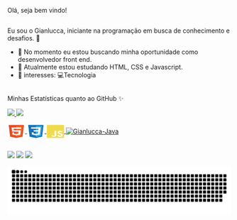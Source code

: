 Olá, seja bem vindo!

##

Eu sou o Gianlucca, iniciante na programação em busca de conhecimento e desafios. 💪


- 🔭 No momento eu estou buscando minha oportunidade como desenvolvedor front end.
- 🌱 Atualmente estou estudando HTML, CSS e Javascript.
- 🤔 interesses: 💻Tecnologia 

##

Minhas Estatísticas quanto ao GitHub ✨

<div>
  <a href="https://github.com/gianluccaagostini">
  <img height="160em" src="https://github-readme-stats.vercel.app/api?username=gianluccaagostini&show_icons=true&theme=github_dark&include_all_commits=true&count_private=true"/>
  <img height="160em" src="https://github-readme-stats.vercel.app/api/top-langs/?username=gianluccaagostini&layout=compact&langs_count=7&theme=github_dark"/>
</div>

<div style="display: inline_block"><br>
  <img align="center" alt="Gianlucca-HTML" height="30" width="40" src="https://raw.githubusercontent.com/devicons/devicon/master/icons/html5/html5-original.svg">
  <img align="center" alt="Gianlucca-CSS" height="30" width="40" src="https://raw.githubusercontent.com/devicons/devicon/master/icons/css3/css3-original.svg">
  <img align="center" alt="Gianlucca-Js" height="30" width="40" src="https://raw.githubusercontent.com/devicons/devicon/master/icons/javascript/javascript-plain.svg">
  <img align="center" alt="Gianlucca-Java" height="30" width="40" src="https://cdn.jsdelivr.net/gh/devicons/devicon/icons/java/java-original-wordmark.svg" />
</div> 
  
 ##
  
 <div style="display: inline_block"> 
  <a href = "mailto:gianluccaagostini97@gmail.com"><img src="https://img.shields.io/badge/-Gmail-%23333?style=for-the-badge&logo=gmail&logoColor=white" target="_blank"></a>
  <a href="https://www.linkedin.com/in/gianlucca-agostini-849633b3/" target="_blank"><img src="https://img.shields.io/badge/-LinkedIn-%230077B5?style=for-the-badge&logo=linkedin&logoColor=white" target="_blank"></a> 
  <a href="https://www.instagram.com/gianluccaagostini/" target="_blank"><img src="https://img.shields.io/badge/-Instagram-%23E4405F?style=for-the-badge&logo=instagram&logoColor=white"></a>
 </div> 
  
![Snake animation](https://github.com/gianluccaagostini/gianluccaagostini/blob/output/github-contribution-grid-snake.svg)
  
